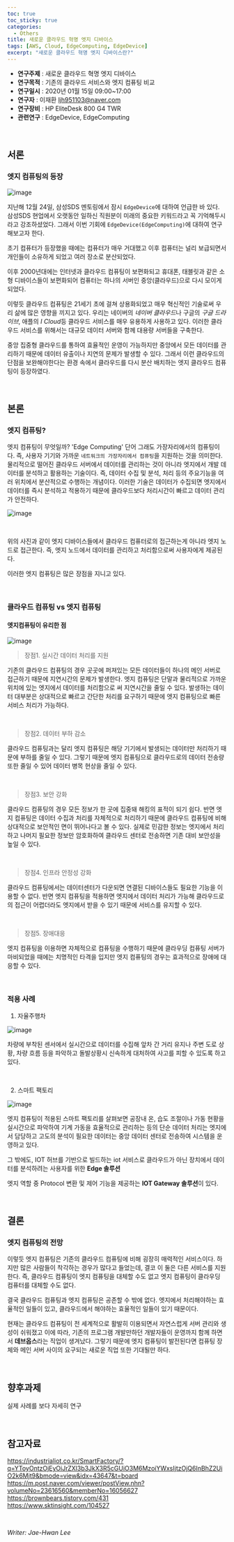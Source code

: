 ```yaml
---
toc: true
toc_sticky: true
categories:
  - Others
title: 새로운 클라우드 혁명 엣지 디바이스
tags: [AWS, Cloud, EdgeComputing, EdgeDevice]
excerpt: "새로운 클라우드 혁명 엣지 디바이스란?"
---
```


* **연구주제** : 새로운 클라우드 혁명 엣지 디바이스
* **연구목적** : 기존의 클라우드 서비스와 엣지 컴퓨팅 비교
* **연구일시** : 2020년 01월 15일 09:00~17:00
* **연구자** : 이재환 <ljh951103@naver.com>
* **연구장비** : HP EliteDesk 800 G4 TWR
* **관련연구** : EdgeDevice, EdgeComputing

<br/>

## 서론

### **엣지 컴퓨팅의 등장**

![image](https://user-images.githubusercontent.com/57826388/72413457-2ead3b80-37b3-11ea-99dd-59de83b31b02.png)

지난해 12월 24일, 삼성SDS 멘토링에서 잠시 `EdgeDevice`에 대하여 언급한 바 있다. 삼성SDS 현업에서 오랫동안 일하신 직원분이 미래의 중요한 키워드라고 꼭 기억해두시라고 강조하셨었다. 그래서 이번 기회에 `EdgeDevice(EdgeComputing)`에 대하여 연구해보고자 한다.

초기 컴퓨터가 등장했을 때에는 컴퓨터가 매우 거대했고 이후 컴퓨터는 널리 보급되면서 개인들이 소유하게 되었고 여러 장소로 분산되었다.

이후 2000년대에는 인터넷과 클라우드 컴퓨팅이 보편화되고 휴대폰, 태블릿과 같은 소형 디바이스들이 보편화되어 컴퓨터는 하나의 서버인 중앙(클라우드)으로 다시 모이게 되었다.

이렇듯 클라우드 컴퓨팅은 21세기 초에 걸쳐 상용화되었고 매우 혁신적인 기술로써 우리 삶에 많은 영향을 끼지고 있다. 우리는 네이버의 *네이버 클라우드*나 구글의 *구글 드라이브*, 애플의 *I Cloud*등 클라우드 서비스를 매우 유용하게 사용하고 있다. 이러한 클라우드 서비스를 위해서는 대규모 데이터 서버와 함께 대용량 서버들을 구축한다.

중앙 집중형 클라우드를 통하여 효율적인 운영이 가능하지만 중앙에서 모든 데이터를 관리하기 때문에 데이터 유출이나 지연의 문제가 발생할 수 있다. 그래서 이런 클라우드의 단점을 보완해야한다는 환경 속에서 클라우드를 다시 분산 배치하는 엣지 클라우드 컴퓨팅이 등장하였다.

<br/>

## 본론

### **엣지 컴퓨팅?**

엣지 컴퓨팅이 무엇일까? 'Edge Computing' 단어 그래도 가장자리에서의 컴퓨팅이다. 즉, 사용자 기기와 가까운 `네트워크의 가장자리에서 컴퓨팅`을 지원하는 것을 의미한다. 물리적으로 떨어진 클라우드 서버에서 데이터를 관리하는 것이 아니라 엣지에서 개발 데이터를 분석하고 활용하는 기술이다. 즉, 데이터 수집 및 분석, 처리 등의 주요기능을 여러 위치에서 분산적으로 수행하는 개념이다. 이러한 기술은 데이터가 수집되면 엣지에서 데이터를 즉시 분석하고 적용하기 때문에 클라우드보다 처리시간이 빠르고 데이터 관리가 안전하다.

![image](https://user-images.githubusercontent.com/57826388/72413954-59e45a80-37b4-11ea-8c7b-2e3554e4c358.png)

<br/>

위의 사진과 같이 엣지 디바이스들에서 클라우드 컴퓨터로의 접근하는게 아니라 엣지 노드로 접근한다. 즉, 엣지 노드에서 데이터를 관리하고 처리함으로써 사용자에게 제공된다.

이러한 엣지 컴퓨팅은 많은 장점을 지니고 있다.

<br/>

### **클라우드 컴퓨팅 vs 엣지 컴퓨팅**

#### **엣지컴퓨팅이 유리한 점**

![image](https://user-images.githubusercontent.com/57826388/72416521-2ad0e780-37ba-11ea-934d-d20da8d6a904.png)

> 장점1. 실시간 데이터 처리를 지원

기존의 클라우드 컴퓨팅의 경우 곳곳에 퍼져있는 모든 데이터들이 하나의 메인 서버로 접근하기 때문에 지연시간의 문제가 발생한다. 엣지 컴퓨팅은 단말과 물리적으로 가까운 위치에 있는 엣지에서 데이터를 처리함으로 써 지연시간을 줄일 수 있다. 발생하는 데이터 대부분은 상대적으로 빠르고 간단한 처리를 요구하기 때문에 엣지 컴퓨팅으로 빠른 서비스 처리가 가능하다.

<br/>

> 장점2. 데이터 부하 감소

클라우드 컴퓨팅과는 달리 엣지 컴퓨팅은 해당 기기에서 발생되는 데이터만 처리하기 때문에 부하를 줄일 수 있다. 그렇기 때문에 엣지 컴퓨팅으로 클라우드로의 데이터 전송량 또한 줄일 수 있어 데이터 병목 현상을 줄일 수 있다.

<br/>

> 장점3. 보안 강화

클라우드 컴퓨팅의 경우 모든 정보가 한 곳에 집중돼 해킹의 표적이 되기 쉽다. 반면 엣지 컴퓨팅은 데이터 수집과 처리를 자체적으로 처리하기 때문에 클라우드 컴퓨팅에 비해 상대적으로 보안적인 면이 뛰어나다고 볼 수 있다. 실제로 민감한 정보는 엣지에서 처리하고 나머지 필요한 정보만 암호화하여 클라우드 센터로 전송하면 기존 대비 보안성을 높일 수 있다.

<br/>

> 장점4. 인프라 안정성 강화

클라우드 컴퓨팅에서는 데이터센터가 다운되면 연결된 디바이스들도 필요한 기능을 이용할 수 없다. 반면 엣지 컴퓨팅을 적용하면 엣지에서 데이터 처리가 가능해 클라우드로의 접근이 어렵더라도 엣지에서 받을 수 있기 때문에 서비스를 유지할 수 있다.

<br/>

> 장점5. 장애대응

엣지 컴퓨팅을 이용하면 자체적으로 컴퓨팅을 수행하기 때문에 클라우딩 컴퓨팅 서버가 마비되었을 때에는 치명적인 타격을 입지만 엣지 컴퓨팅의 경우는 효과적으로 장애에 대응할 수 있다.

<br/>

### **적용 사례**

1. 자율주행차

![image](https://user-images.githubusercontent.com/57826388/72417828-062a3f00-37bd-11ea-9e08-7e5bcb711ca8.png)

차량에 부착된 센서에서 실시간으로 데이터를 수집해 앞차 간 거리 유지나 주변 도로 상황, 차량 흐름 등을 파악하고 돌발상황시 신속하게 대처하여 사고를 피할 수 있도록 하고있다.

<br/>

2. 스마트 팩토리

![image](https://user-images.githubusercontent.com/57826388/72417016-4ab4db00-37bb-11ea-8f90-81de38580152.png)

엣지 컴퓨팅이 적용된 스마트 팩토리를 살펴보면 공장내 온, 습도 조절이나 가동 현황을 실시간으로 파악하여 기계 가동을 효율적으로 관리하는 등의 단순 데이터 처리는 엣지에서 담당하고 고도의 분석이 필요한 데이터는 중앙 데이터 센터로 전송하여 시스템을 운영하고 있다.

그 밖에도, IOT 허브를 기반으로 빌드하는 iot 서비스로 클라우드가 아닌 장치에서 데이터를 분석하려는 사용자를 위한 **Edge 솔루션**

엣지 역할 중 Protocol 변환 및 제어 기능을 제공하는 **IOT Gateway 솔루션**이 있다.

<br/>

## 결론

### **엣지 컴퓨팅의 전망**

이렇듯 엣지 컴퓨팅은 기존의 클라우드 컴퓨팅에 비해 굉장히 매력적인 서비스이다. 하지만 많은 사람들이 착각하는 경우가 많다고 들었는데, 결코 이 둘은 다른 서비스를 지원한다. 즉, 클라우드 컴퓨팅이 엣지 컴퓨팅을 대체할 수도 없고 엣지 컴퓨팅이 클라우딩 컴퓨터를 대체할 수도 없다.

결국 클라우드 컴퓨팅과 엣지 컴퓨팅은 공존할 수 밖에 없다. 엣지에서 처리해야하는 효율적인 일들이 있고, 클라우드에서 해야하는 효율적인 일들이 있기 때문이다.

현재는 클라우드 컴퓨팅이 전 세계적으로 활발히 이용되면서 자연스럽게 서버 관리와 생성이 쉬워졌고 이에 따라, 기존의 프로그램 개발만하던 개발자들이 운영까지 함께 하면서 **데브옵스**라는 직업이 생겨났다. 그렇기 때문에 엣지 컴퓨팅이 발전된다면 컴퓨팅 장체와 메인 서버 사이의 요구되는 새로운 직업 또한 기대될만 하다.

<br/>

## 향후과제

실제 사례를 보다 자세히 연구

<br/>

## 참고자료

<https://industrialiot.co.kr/SmartFactory/?q=YToyOntzOjEyOiJrZXl3b3JkX3R5cGUiO3M6MzoiYWxsIjtzOjQ6InBhZ2UiO2k6Mjt9&bmode=view&idx=43647&t=board>  
<https://m.post.naver.com/viewer/postView.nhn?volumeNo=23616560&memberNo=16056627>  
<https://brownbears.tistory.com/431>  
<https://www.sktinsight.com/104527>  

<br/>

*Writer: Jae-Hwan Lee*